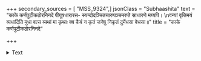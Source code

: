 +++
secondary_sources = [ "MSS_9324",]
jsonClass = "Subhaashita"
text = "काके कर्णपुटीकठोरनिनदे पीयूषधारारस- स्यन्दोदञ्चितचारुपञ्चमरुते साधारणे मय्यपि।  \nवन्यां वृत्तिमयं व्यधादिति मुधा वत्स व्यथां मा कृथाः क्व कैवं न कृतं जनेषु निकृतं दुर्मेधसा वेधसा॥"
title = "काके कर्णपुटीकठोरनिनदे"

+++

<details><summary>Text</summary>

काके कर्णपुटीकठोरनिनदे पीयूषधारारस- स्यन्दोदञ्चितचारुपञ्चमरुते साधारणे मय्यपि।  
वन्यां वृत्तिमयं व्यधादिति मुधा वत्स व्यथां मा कृथाः क्व कैवं न कृतं जनेषु निकृतं दुर्मेधसा वेधसा॥
</details>
